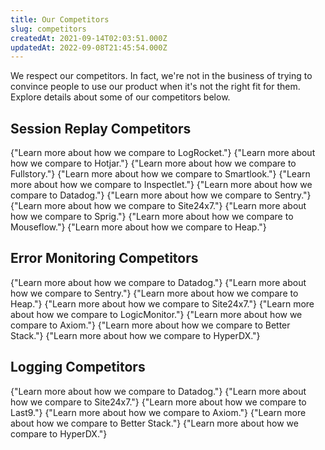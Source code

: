 ```yaml
---
title: Our Competitors
slug: competitors
createdAt: 2021-09-14T02:03:51.000Z
updatedAt: 2022-09-08T21:45:54.000Z
---
```


We respect our competitors. In fact, we're not in the business of trying to convince people to use our product when it's not the right fit for them. Explore details about some of our competitors below.

## Session Replay Competitors

<DocsCardGroup>
    <DocsCard title="LogRocket" href="https://highlight.io/compare/highlight-vs-logrocket">
        {"Learn more about how we compare to LogRocket."}
    </DocsCard>
    <DocsCard title="Hotjar" href="https://highlight.io/compare/highlight-vs-hotjar">
        {"Learn more about how we compare to Hotjar."}
    </DocsCard>
    <DocsCard title="Fullstory" href="https://highlight.io/compare/highlight-vs-fullstory">
        {"Learn more about how we compare to Fullstory."}
    </DocsCard>
    <DocsCard title="Smartlook" href="https://highlight.io/compare/highlight-vs-smartlook">
        {"Learn more about how we compare to Smartlook."}
    </DocsCard>
    <DocsCard title="Inspectlet" href="https://highlight.io/compare/highlight-vs-inspectlet">
        {"Learn more about how we compare to Inspectlet."}
    </DocsCard>
    <DocsCard title="Datadog" href="https://highlight.io/compare/highlight-vs-datadog">
        {"Learn more about how we compare to Datadog."}
    </DocsCard>
    <DocsCard title="Sentry" href="https://highlight.io/compare/highlight-vs-sentry">
        {"Learn more about how we compare to Sentry."}
    </DocsCard>
    <DocsCard title="Site24x7" href="https://highlight.io/compare/highlight-vs-site24x7">
        {"Learn more about how we compare to Site24x7."}
    </DocsCard>
    <DocsCard title="Sprig" href="https://highlight.io/compare/highlight-vs-sprig">
        {"Learn more about how we compare to Sprig."}
    </DocsCard>
    <DocsCard title="Mouseflow" href="https://highlight.io/compare/highlight-vs-mouseflow">
        {"Learn more about how we compare to Mouseflow."}
    </DocsCard>
    <DocsCard title="Heap" href="https://highlight.io/compare/highlight-vs-heap">
        {"Learn more about how we compare to Heap."}
    </DocsCard>
</DocsCardGroup>

## Error Monitoring Competitors

<DocsCardGroup>
    <DocsCard title="Datadog" href="https://highlight.io/compare/highlight-vs-datadog">
        {"Learn more about how we compare to Datadog."}
    </DocsCard>
    <DocsCard title="Sentry" href="https://highlight.io/compare/highlight-vs-sentry">
        {"Learn more about how we compare to Sentry."}
    </DocsCard>
    <DocsCard title="Heap" href="https://highlight.io/compare/highlight-vs-heap">
        {"Learn more about how we compare to Heap."}
    </DocsCard>
    <DocsCard title="Site24x7" href="https://highlight.io/compare/highlight-vs-site24x7">
        {"Learn more about how we compare to Site24x7."}
    </DocsCard>
    <DocsCard title="LogicMonitor" href="https://highlight.io/compare/highlight-vs-logicmonitor">
        {"Learn more about how we compare to LogicMonitor."}
    </DocsCard>
    <DocsCard title="Axiom" href="https://highlight.io/compare/highlight-vs-axiom">
        {"Learn more about how we compare to Axiom."}
    </DocsCard>
    <DocsCard title="Better Stack" href="https://highlight.io/compare/highlight-vs-better-stack">
        {"Learn more about how we compare to Better Stack."}
    </DocsCard>
    <DocsCard title="HyperDX" href="https://highlight.io/compare/highlight-vs-hyperdx">
        {"Learn more about how we compare to HyperDX."}
    </DocsCard>
</DocsCardGroup>

## Logging Competitors

<DocsCardGroup>
    <DocsCard title="Datadog" href="https://highlight.io/compare/highlight-vs-datadog">
        {"Learn more about how we compare to Datadog."}
    </DocsCard>
    <DocsCard title="Site24x7" href="https://highlight.io/compare/highlight-vs-site24x7">
        {"Learn more about how we compare to Site24x7."}
    </DocsCard>
    <DocsCard title="Last9" href="https://highlight.io/compare/highlight-vs-last9">
        {"Learn more about how we compare to Last9."}
    </DocsCard>
    <DocsCard title="Axiom" href="https://highlight.io/compare/highlight-vs-axiom">
        {"Learn more about how we compare to Axiom."}
    </DocsCard>
    <DocsCard title="Better Stack" href="https://highlight.io/compare/highlight-vs-better-stack">
        {"Learn more about how we compare to Better Stack."}
    </DocsCard>
    <DocsCard title="HyperDX" href="https://highlight.io/compare/highlight-vs-hyperdx">
        {"Learn more about how we compare to HyperDX."}
    </DocsCard>
</DocsCardGroup>
